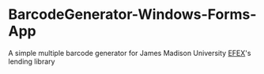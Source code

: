 # BarcodeGenerator-Windows-Forms-App
A simple multiple barcode generator for James Madison University [EFEX](http://www.jmu.edu/coe/efex/)'s lending library
